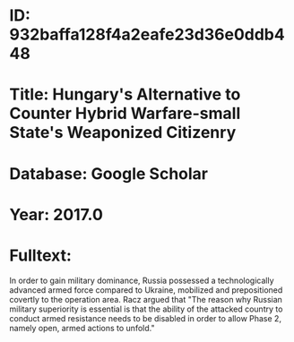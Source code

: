 # ID: 932baffa128f4a2eafe23d36e0ddb448
# Title: Hungary's Alternative to Counter Hybrid Warfare-small State's Weaponized Citizenry
# Database: Google Scholar
# Year: 2017.0
# Fulltext:
In order to gain military dominance, Russia possessed a technologically advanced armed force compared to Ukraine, mobilized and prepositioned covertly to the operation area.
Racz argued that "The reason why Russian military superiority is essential is that the ability of the attacked country to conduct armed resistance needs to be disabled in order to allow Phase 2, namely open, armed actions to unfold."